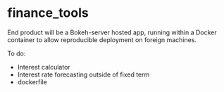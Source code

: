 # finance_tools

End product will be a Bokeh-server hosted app, running within a Docker container to allow reproducible deployment on foreign machines.

To do:
- Interest calculator
- Interest rate forecasting outside of fixed term
- dockerfile
